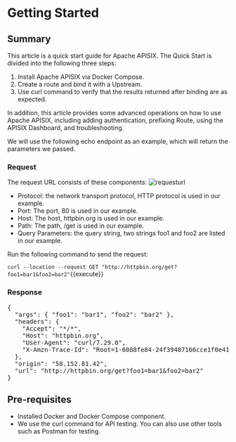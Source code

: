 # Getting Started

## Summary

This article is a quick start guide for Apache APISIX. The Quick Start is divided into the following three steps:

1. Install Apache APISIX via Docker Compose.
2. Create a route and bind it with a Upstream.
3. Use curl command to verify that the results returned after binding are as expected.

In addition, this article provides some advanced operations on how to use Apache APISIX, including adding authentication, prefixing Route, using the APISIX Dashboard, and troubleshooting.

We will use the following echo endpoint as an example, which will return the parameters we passed.

### Request

The request URL consists of these components:
![requesturl](https://cdn.jsdelivr.net/gh/apache/apisix@release/2.11/docs/assets/images/requesturl.jpg)

- Protocol: the network transport protocol, HTTP protocol is used in our example.
- Port: The port, 80 is used in our example.
- Host: The host, httpbin.org is used in our example.
- Path: The path, /get is used in our example.
- Query Parameters: the query string, two strings foo1 and foo2 are listed in our example.

Run the following command to send the request:

`curl --location --request GET "http://httpbin.org/get?foo1=bar1&foo2=bar2"`{{execute}}

### Response

<pre class="json">
{
  "args": { "foo1": "bar1", "foo2": "bar2" },
  "headers": {
    "Accept": "*/*",
    "Host": "httpbin.org",
    "User-Agent": "curl/7.29.0",
    "X-Amzn-Trace-Id": "Root=1-6088fe84-24f39487166cce1f0e41efc9"
  },
  "origin": "58.152.81.42",
  "url": "http://httpbin.org/get?foo1=bar1&foo2=bar2"
}
</pre>

## Pre-requisites

- Installed Docker and Docker Compose component.
- We use the curl command for API testing. You can also use other tools such as Postman for testing.
